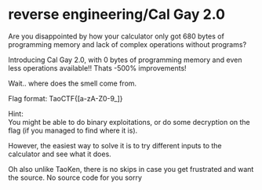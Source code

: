 # reverse engineering/Cal Gay 2.0

Are you disappointed by how your calculator only got 680 bytes of programming memory and lack of complex operations without programs?

Introducing Cal Gay 2.0, with 0 bytes of programming memory and even less operations available!! Thats -500% improvements!

Wait.. where does the smell come from.

Flag format: TaoCTF{[a-zA-Z0-9_]}

Hint:\
You might be able to do binary exploitations, or do some decryption on the flag (if you managed to find where it is).

However, the easiest way to solve it is to try different inputs to the calculator and see what it does.

Oh also unlike TaoKen, there is no skips in case you get frustrated and want the source. No source code for you sorry